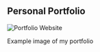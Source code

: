 ## Personal Portfolio

![Portfolio Website](https://i.ibb.co/WgPMpts/image.png)

Example image of my portfolio 
